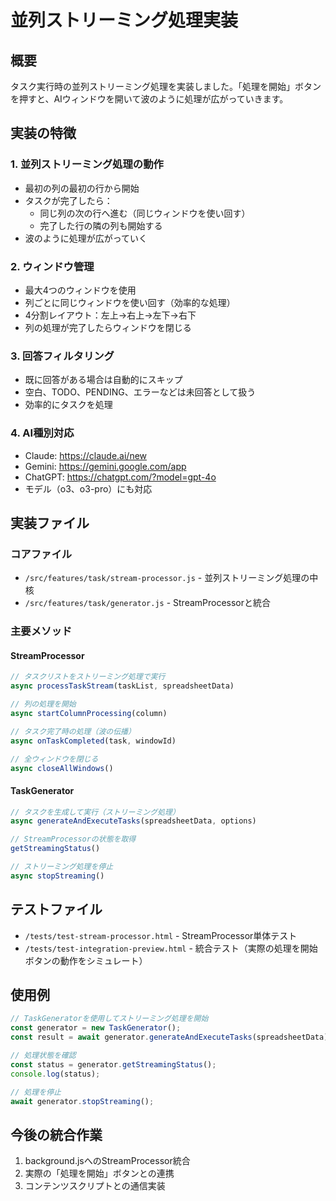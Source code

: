 # 並列ストリーミング処理実装

## 概要
タスク実行時の並列ストリーミング処理を実装しました。「処理を開始」ボタンを押すと、AIウィンドウを開いて波のように処理が広がっていきます。

## 実装の特徴

### 1. 並列ストリーミング処理の動作
- 最初の列の最初の行から開始
- タスクが完了したら：
  - 同じ列の次の行へ進む（同じウィンドウを使い回す）
  - 完了した行の隣の列も開始する
- 波のように処理が広がっていく

### 2. ウィンドウ管理
- 最大4つのウィンドウを使用
- 列ごとに同じウィンドウを使い回す（効率的な処理）
- 4分割レイアウト：左上→右上→左下→右下
- 列の処理が完了したらウィンドウを閉じる

### 3. 回答フィルタリング
- 既に回答がある場合は自動的にスキップ
- 空白、TODO、PENDING、エラーなどは未回答として扱う
- 効率的にタスクを処理

### 4. AI種別対応
- Claude: https://claude.ai/new
- Gemini: https://gemini.google.com/app
- ChatGPT: https://chatgpt.com/?model=gpt-4o
- モデル（o3、o3-pro）にも対応

## 実装ファイル

### コアファイル
- `/src/features/task/stream-processor.js` - 並列ストリーミング処理の中核
- `/src/features/task/generator.js` - StreamProcessorと統合

### 主要メソッド

#### StreamProcessor
```javascript
// タスクリストをストリーミング処理で実行
async processTaskStream(taskList, spreadsheetData)

// 列の処理を開始
async startColumnProcessing(column)

// タスク完了時の処理（波の伝播）
async onTaskCompleted(task, windowId)

// 全ウィンドウを閉じる
async closeAllWindows()
```

#### TaskGenerator
```javascript
// タスクを生成して実行（ストリーミング処理）
async generateAndExecuteTasks(spreadsheetData, options)

// StreamProcessorの状態を取得
getStreamingStatus()

// ストリーミング処理を停止
async stopStreaming()
```

## テストファイル
- `/tests/test-stream-processor.html` - StreamProcessor単体テスト
- `/tests/test-integration-preview.html` - 統合テスト（実際の処理を開始ボタンの動作をシミュレート）

## 使用例
```javascript
// TaskGeneratorを使用してストリーミング処理を開始
const generator = new TaskGenerator();
const result = await generator.generateAndExecuteTasks(spreadsheetData);

// 処理状態を確認
const status = generator.getStreamingStatus();
console.log(status);

// 処理を停止
await generator.stopStreaming();
```

## 今後の統合作業
1. background.jsへのStreamProcessor統合
2. 実際の「処理を開始」ボタンとの連携
3. コンテンツスクリプトとの通信実装